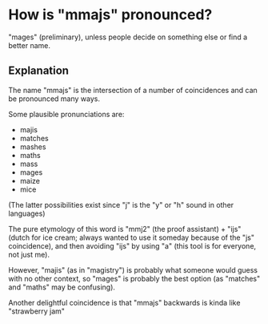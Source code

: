 # How is "mmajs" pronounced?

"mages" (preliminary), unless people decide on something else or find a better name.

## Explanation

The name "mmajs" is the intersection of a number of coincidences and can be pronounced many ways.

Some plausible pronunciations are:

- majis
- matches
- mashes
- maths
- mass
- mages
- maize
- mice

(The latter possibilities exist since "j" is the "y" or "h" sound in other languages)

The pure etymology of this word is "mmj2" (the proof assistant) + "ijs" (dutch for ice cream;
always wanted to use it someday because of the "js" coincidence), and then avoiding "ijs" by using "a"
(this tool is for everyone, not just me).

However, "majis" (as in "magistry") is probably what someone would guess with no other context, so
"mages" is probably the best option (as "matches" and "maths" may be confusing).

Another delightful coincidence is that "mmajs" backwards is kinda like "strawberry jam"

